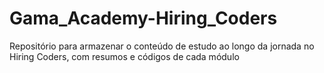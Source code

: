 # Gama_Academy-Hiring_Coders
Repositório para armazenar o conteúdo de estudo ao longo da jornada no Hiring Coders, com resumos e códigos de cada módulo
